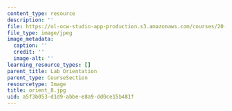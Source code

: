 ```yaml
---
content_type: resource
description: ''
file: https://ol-ocw-studio-app-production.s3.amazonaws.com/courses/20-109-laboratory-fundamentals-in-biological-engineering-spring-2010/a5f3b053d1d9abbee8a9dd0ce15b481f_orient_8.jpg
file_type: image/jpeg
image_metadata:
  caption: ''
  credit: ''
  image-alt: ''
learning_resource_types: []
parent_title: Lab Orientation
parent_type: CourseSection
resourcetype: Image
title: orient_8.jpg
uid: a5f3b053-d1d9-abbe-e8a9-dd0ce15b481f
---
```

